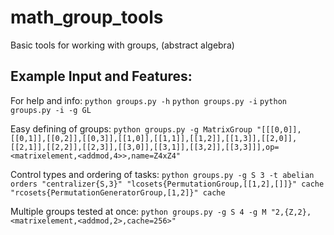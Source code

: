 # math_group_tools
Basic tools for working with groups, (abstract algebra)

## Example Input and Features:
For help and info:
`python groups.py -h`
`python groups.py -i`
`python groups.py -i -g GL`

Easy defining of groups:
`python groups.py -g MatrixGroup "[[[0,0]],[[0,1]],[[0,2]],[[0,3]],[[1,0]],[[1,1]],[[1,2]],[[1,3]],[[2,0]],[[2,1]],[[2,2]],[[2,3]],[[3,0]],[[3,1]],[[3,2]],[[3,3]]],op=<matrixelement,<addmod,4>>,name=Z4xZ4"`

Control types and ordering of tasks:
`python groups.py -g S 3 -t abelian orders "centralizer{S,3}" "lcosets{PermutationGroup,[[1,2],[]]}" cache "rcosets{PermutationGeneratorGroup,[1,2]}" cache`

Multiple groups tested at once:
`python groups.py -g S 4 -g M "2,{Z,2},<matrixelement,<addmod,2>,cache=256>"`
